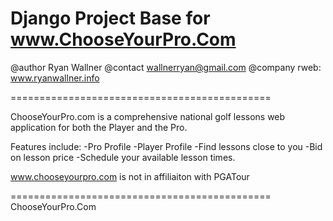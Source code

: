 Django Project Base for www.ChooseYourPro.Com
=============================================

@author  Ryan Wallner
@contact wallnerryan@gmail.com
@company rweb: www.ryanwallner.info

=============================================

ChooseYourPro.com is a comprehensive national golf lessons web application
for both the Player and the Pro.

Features include:
	-Pro Profile
	-Player Profile
	-Find lessons close to you
	-Bid on lesson price
	-Schedule your available lesson times.

www.chooseyourpro.com is not in affiliaiton with PGATour

=============================================
ChooseYourPro.Com
